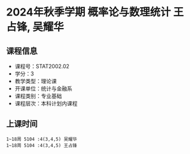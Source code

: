 # 2024年秋季学期 概率论与数理统计 王占锋, 吴耀华






## 课程信息

- 课程号：STAT2002.02
- 学分：3
- 教学类型：理论课
- 开课单位：统计与金融系
- 课程类别：专业基础
- 课程层次：本科计划内课程

## 上课时间

```
1~18周 5104 :4(3,4,5) 吴耀华
1~18周 5104 :4(3,4,5) 王占锋
```

